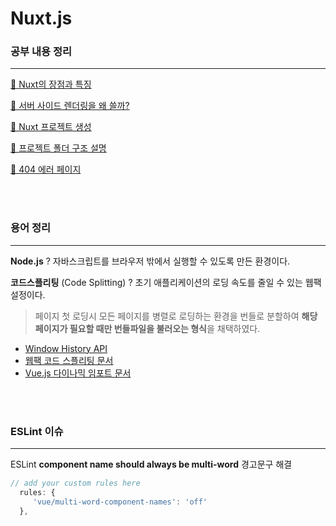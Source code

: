 # Nuxt.js

### 공부 내용 정리
---
[🤔 Nuxt의 장점과 특징](Nuxt%20js%208ec7f052dffd4345bc637855c76d1078/Nuxt%E1%84%8B%E1%85%B4%20%E1%84%8C%E1%85%A1%E1%86%BC%E1%84%8C%E1%85%A5%E1%86%B7%E1%84%80%E1%85%AA%20%E1%84%90%E1%85%B3%E1%86%A8%E1%84%8C%E1%85%B5%E1%86%BC%203b3a27b2817049f99538b04d8fe028c2.md)

[🤔 서버 사이드 렌더링을 왜 쓸까?](Nuxt%20js%208ec7f052dffd4345bc637855c76d1078/%E1%84%89%E1%85%A5%E1%84%87%E1%85%A5%20%E1%84%89%E1%85%A1%E1%84%8B%E1%85%B5%E1%84%83%E1%85%B3%20%E1%84%85%E1%85%A6%E1%86%AB%E1%84%83%E1%85%A5%E1%84%85%E1%85%B5%E1%86%BC%E1%84%8B%E1%85%B3%E1%86%AF%20%E1%84%8B%E1%85%AB%20%E1%84%8A%E1%85%B3%E1%86%AF%E1%84%81%E1%85%A1%20f44eb859da5443949388c3347045846a.md)

[🤔 Nuxt 프로젝트 생성](Nuxt%20js%208ec7f052dffd4345bc637855c76d1078/Nuxt%20%E1%84%91%E1%85%B3%E1%84%85%E1%85%A9%E1%84%8C%E1%85%A6%E1%86%A8%E1%84%90%E1%85%B3%20%E1%84%89%E1%85%A2%E1%86%BC%E1%84%89%E1%85%A5%E1%86%BC%20eaa34b32abac4ed5b3008cd1449152d7.md)

[🤔 프로젝트 폴더 구조 설명](Nuxt%20js%208ec7f052dffd4345bc637855c76d1078/%E1%84%91%E1%85%B3%E1%84%85%E1%85%A9%E1%84%8C%E1%85%A6%E1%86%A8%E1%84%90%E1%85%B3%20%E1%84%91%E1%85%A9%E1%86%AF%E1%84%83%E1%85%A5%20%E1%84%80%E1%85%AE%E1%84%8C%E1%85%A9%20%E1%84%89%E1%85%A5%E1%86%AF%E1%84%86%E1%85%A7%E1%86%BC%201fd5749566b04994bca9f6ee7a99f8a2.md)

[🤔 404 에러 페이지](Nuxt%20js%208ec7f052dffd4345bc637855c76d1078/404%20%E1%84%8B%E1%85%A6%E1%84%85%E1%85%A5%20%E1%84%91%E1%85%A6%E1%84%8B%E1%85%B5%E1%84%8C%E1%85%B5%205d2241b3849245febd338baf632895f3.md)

<br/>
<br/>

### 용어 정리
---

**Node.js** ? 자바스크립트를 브라우저 밖에서 실행할 수 있도록 만든 환경이다.

**코드스플리팅** (Code Splitting) ? 초기 애플리케이션의 로딩 속도를 줄일 수 있는 웹팩 설정이다.

> 페이지 첫 로딩시 모든 페이지를 병렬로 로딩하는 환경을 번들로 분할하여
**해당 페이지가 필요할 때만 번들파일을 불러오는 형식**을 채택하였다.
> 
- [Window History API](https://developer.mozilla.org/en-US/docs/Web/API/Window/history)
- [웹팩 코드 스플리팅 문서](https://webpack.js.org/guides/code-splitting/)
- [Vue.js 다이나믹 임포트 문서](https://vuejs.org/v2/guide/components-dynamic-async.html#ad)

<br/>
<br/>

### ESLint 이슈
---
ESLint **component name should always be multi-word** 경고문구 해결

```jsx
// add your custom rules here
  rules: {
     'vue/multi-word-component-names': 'off'
  },
```